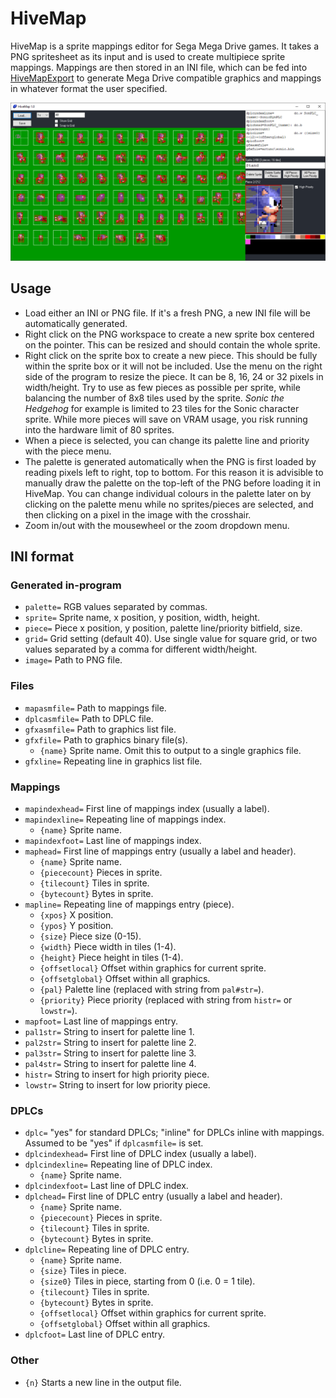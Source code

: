 # HiveMap

HiveMap is a sprite mappings editor for Sega Mega Drive games. It takes a PNG spritesheet as its input and is used to create multipiece sprite mappings. Mappings are then stored in an INI file, which can be fed into [HiveMapExport](https://github.com/cvghivebrain/HiveMapExport) to generate Mega Drive compatible graphics and mappings in whatever format the user specified.

![HiveMap](HiveMap.png)

## Usage

* Load either an INI or PNG file. If it's a fresh PNG, a new INI file will be automatically generated.
* Right click on the PNG workspace to create a new sprite box centered on the pointer. This can be resized and should contain the whole sprite.
* Right click on the sprite box to create a new piece. This should be fully within the sprite box or it will not be included. Use the menu on the right side of the program to resize the piece. It can be 8, 16, 24 or 32 pixels in width/height. Try to use as few pieces as possible per sprite, while balancing the number of 8x8 tiles used by the sprite. _Sonic the Hedgehog_ for example is limited to 23 tiles for the Sonic character sprite. While more pieces will save on VRAM usage, you risk running into the hardware limit of 80 sprites.
* When a piece is selected, you can change its palette line and priority with the piece menu.
* The palette is generated automatically when the PNG is first loaded by reading pixels left to right, top to bottom. For this reason it is advisible to manually draw the palette on the top-left of the PNG before loading it in HiveMap. You can change individual colours in the palette later on by clicking on the palette menu while no sprites/pieces are selected, and then clicking on a pixel in the image with the crosshair.
* Zoom in/out with the mousewheel or the zoom dropdown menu.

## INI format
### Generated in-program
* `palette=` RGB values separated by commas.
* `sprite=` Sprite name, x position, y position, width, height.
* `piece=` Piece x position, y position, palette line/priority bitfield, size.
* `grid=` Grid setting (default 40). Use single value for square grid, or two values separated by a comma for different width/height.
* `image=` Path to PNG file.

### Files
* `mapasmfile=` Path to mappings file.
* `dplcasmfile=` Path to DPLC file.
* `gfxasmfile=` Path to graphics list file.
* `gfxfile=` Path to graphics binary file(s).
  * `{name}` Sprite name. Omit this to output to a single graphics file.
* `gfxline=` Repeating line in graphics list file.

### Mappings
* `mapindexhead=` First line of mappings index (usually a label).
* `mapindexline=` Repeating line of mappings index.
  * `{name}` Sprite name.
* `mapindexfoot=` Last line of mappings index.
* `maphead=` First line of mappings entry (usually a label and header).
  * `{name}` Sprite name.
  * `{piececount}` Pieces in sprite.
  * `{tilecount}` Tiles in sprite.
  * `{bytecount}` Bytes in sprite.
* `mapline=` Repeating line of mappings entry (piece).
  * `{xpos}` X position.
  * `{ypos}` Y position.
  * `{size}` Piece size (0-15).
  * `{width}` Piece width in tiles (1-4).
  * `{height}` Piece height in tiles (1-4).
  * `{offsetlocal}` Offset within graphics for current sprite.
  * `{offsetglobal}` Offset within all graphics.
  * `{pal}` Palette line (replaced with string from `pal#str=`).
  * `{priority}` Piece priority (replaced with string from `histr=` or `lowstr=`).
* `mapfoot=` Last line of mappings entry.
* `pal1str=` String to insert for palette line 1.
* `pal2str=` String to insert for palette line 2.
* `pal3str=` String to insert for palette line 3.
* `pal4str=` String to insert for palette line 4.
* `histr=` String to insert for high priority piece.
* `lowstr=` String to insert for low priority piece.

### DPLCs
* `dplc=` "yes" for standard DPLCs; "inline" for DPLCs inline with mappings. Assumed to be "yes" if `dplcasmfile=` is set.
* `dplcindexhead=` First line of DPLC index (usually a label).
* `dplcindexline=` Repeating line of DPLC index.
  * `{name}` Sprite name.
* `dplcindexfoot=` Last line of DPLC index.
* `dplchead=` First line of DPLC entry (usually a label and header).
  * `{name}` Sprite name.
  * `{piececount}` Pieces in sprite.
  * `{tilecount}` Tiles in sprite.
  * `{bytecount}` Bytes in sprite.
* `dplcline=` Repeating line of DPLC entry.
  * `{name}` Sprite name.
  * `{size}` Tiles in piece.
  * `{size0}` Tiles in piece, starting from 0 (i.e. 0 = 1 tile).
  * `{tilecount}` Tiles in sprite.
  * `{bytecount}` Bytes in sprite.
  * `{offsetlocal}` Offset within graphics for current sprite.
  * `{offsetglobal}` Offset within all graphics.
* `dplcfoot=` Last line of DPLC entry.

### Other
* `{n}` Starts a new line in the output file.